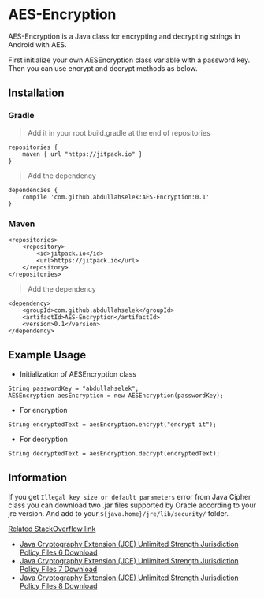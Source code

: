 # AES-Encryption

AES-Encryption is a Java class for encrypting and decrypting strings in Android with AES.

First initialize your own AESEncryption class variable with a password key. Then you can use encrypt and decrypt methods as below.

## Installation

### Gradle
> Add it in your root build.gradle at the end of repositories
```
repositories {
    maven { url "https://jitpack.io" }
}
```
> Add the dependency
```
dependencies {
	compile 'com.github.abdullahselek:AES-Encryption:0.1'
}
```
### Maven
```
<repositories>
	<repository>
		<id>jitpack.io</id>
		<url>https://jitpack.io</url>
	</repository>
</repositories>
```
> Add the dependency
```
<dependency>
	<groupId>com.github.abdullahselek</groupId>
	<artifactId>AES-Encryption</artifactId>
	<version>0.1</version>
</dependency>
```

## Example Usage

- Initialization of AESEncryption class
```
String passwordKey = "abdullahselek";
AESEncryption aesEncryption = new AESEncryption(passwordKey);
```

- For encryption
```
String encryptedText = aesEncryption.encrypt("encrypt it");
```

- For decryption
```
String decryptedText = aesEncryption.decrypt(encryptedText);
```

## Information

If you get `Illegal key size or default parameters` error from Java Cipher class you can download two .jar files supported by Oracle according to your jre version. And add to your `${java.home}/jre/lib/security/` folder.

[Related StackOverflow link](http://stackoverflow.com/a/6481658/7677598)

- [Java Cryptography Extension (JCE) Unlimited Strength Jurisdiction Policy Files 6 Download](http://www.oracle.com/technetwork/java/javase/downloads/jce-6-download-429243.html)
- [Java Cryptography Extension (JCE) Unlimited Strength Jurisdiction Policy Files 7 Download](http://www.oracle.com/technetwork/java/javase/downloads/jce-7-download-432124.html)
- [Java Cryptography Extension (JCE) Unlimited Strength Jurisdiction Policy Files 8 Download](http://www.oracle.com/technetwork/java/javase/downloads/jce8-download-2133166.html)


